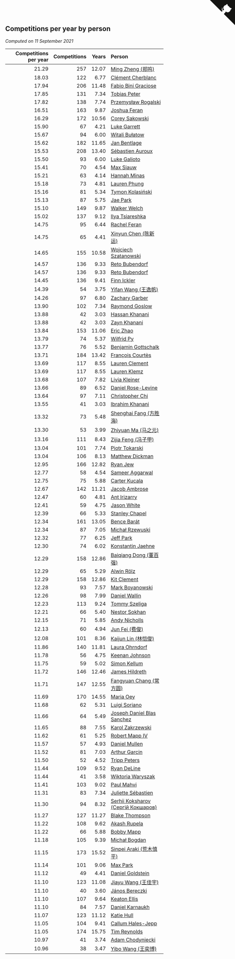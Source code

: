 ## Competitions per year by person

*Computed on 11 September 2021*

| Competitions per year | Competitions | Years | Person |
| ---: | ---: | ---: | :--- |
| 21.29 | 257 | 12.07 | [Ming Zheng (郑鸣)](https://www.worldcubeassociation.org/persons/2009ZHEN11) |
| 18.03 | 122 | 6.77 | [Clément Cherblanc](https://www.worldcubeassociation.org/persons/2014CHER05) |
| 17.94 | 206 | 11.48 | [Fabio Bini Graciose](https://www.worldcubeassociation.org/persons/2010GRAC02) |
| 17.85 | 131 | 7.34 | [Tobias Peter](https://www.worldcubeassociation.org/persons/2014PETE03) |
| 17.82 | 138 | 7.74 | [Przemysław Rogalski](https://www.worldcubeassociation.org/persons/2013ROGA02) |
| 16.51 | 163 | 9.87 | [Joshua Feran](https://www.worldcubeassociation.org/persons/2011FERA01) |
| 16.29 | 172 | 10.56 | [Corey Sakowski](https://www.worldcubeassociation.org/persons/2011SAKO01) |
| 15.90 | 67 | 4.21 | [Luke Garrett](https://www.worldcubeassociation.org/persons/2017GARR05) |
| 15.67 | 94 | 6.00 | [Witali Bułatow](https://www.worldcubeassociation.org/persons/2015BUAT01) |
| 15.62 | 182 | 11.65 | [Jan Bentlage](https://www.worldcubeassociation.org/persons/2010BENT01) |
| 15.53 | 208 | 13.40 | [Sébastien Auroux](https://www.worldcubeassociation.org/persons/2008AURO01) |
| 15.50 | 93 | 6.00 | [Luke Galioto](https://www.worldcubeassociation.org/persons/2015GALI02) |
| 15.41 | 70 | 4.54 | [Max Siauw](https://www.worldcubeassociation.org/persons/2017SIAU02) |
| 15.21 | 63 | 4.14 | [Hannah Minas](https://www.worldcubeassociation.org/persons/2017MINA04) |
| 15.18 | 73 | 4.81 | [Lauren Phung](https://www.worldcubeassociation.org/persons/2016PHUN02) |
| 15.16 | 81 | 5.34 | [Tymon Kolasiński](https://www.worldcubeassociation.org/persons/2016KOLA02) |
| 15.13 | 87 | 5.75 | [Jae Park](https://www.worldcubeassociation.org/persons/2015PARK24) |
| 15.10 | 149 | 9.87 | [Walker Welch](https://www.worldcubeassociation.org/persons/2011WELC01) |
| 15.02 | 137 | 9.12 | [Ilya Tsiareshka](https://www.worldcubeassociation.org/persons/2012TERE01) |
| 14.75 | 95 | 6.44 | [Rachel Feran](https://www.worldcubeassociation.org/persons/2015FERA01) |
| 14.75 | 65 | 4.41 | [Xinyun Chen (陈新运)](https://www.worldcubeassociation.org/persons/2017CHEN36) |
| 14.65 | 155 | 10.58 | [Wojciech Szatanowski](https://www.worldcubeassociation.org/persons/2011SZAT01) |
| 14.57 | 136 | 9.33 | [Reto Bubendorf](https://www.worldcubeassociation.org/persons/2012BUBE01) |
| 14.57 | 136 | 9.33 | [Reto Bubendorf](https://www.worldcubeassociation.org/persons/2012BUBE01) |
| 14.45 | 136 | 9.41 | [Finn Ickler](https://www.worldcubeassociation.org/persons/2012ICKL01) |
| 14.39 | 54 | 3.75 | [Yifan Wang (王逸帆)](https://www.worldcubeassociation.org/persons/2017WANY29) |
| 14.26 | 97 | 6.80 | [Zachary Garber](https://www.worldcubeassociation.org/persons/2014GARB01) |
| 13.90 | 102 | 7.34 | [Raymond Goslow](https://www.worldcubeassociation.org/persons/2014GOSL01) |
| 13.88 | 42 | 3.03 | [Hassan Khanani](https://www.worldcubeassociation.org/persons/2018KHAN26) |
| 13.88 | 42 | 3.03 | [Zayn Khanani](https://www.worldcubeassociation.org/persons/2018KHAN28) |
| 13.84 | 153 | 11.06 | [Eric Zhao](https://www.worldcubeassociation.org/persons/2010ZHAO19) |
| 13.79 | 74 | 5.37 | [Wilfrid Py](https://www.worldcubeassociation.org/persons/2016PYWI01) |
| 13.77 | 76 | 5.52 | [Benjamin Gottschalk](https://www.worldcubeassociation.org/persons/2016GOTT01) |
| 13.71 | 184 | 13.42 | [François Courtès](https://www.worldcubeassociation.org/persons/2008COUR01) |
| 13.69 | 117 | 8.55 | [Lauren Clement](https://www.worldcubeassociation.org/persons/2013KLEM01) |
| 13.69 | 117 | 8.55 | [Lauren Klemz](https://www.worldcubeassociation.org/persons/2013KLEM01) |
| 13.68 | 107 | 7.82 | [Livia Kleiner](https://www.worldcubeassociation.org/persons/2013KLEI03) |
| 13.66 | 89 | 6.52 | [Daniel Rose-Levine](https://www.worldcubeassociation.org/persons/2015ROSE01) |
| 13.64 | 97 | 7.11 | [Christopher Chi](https://www.worldcubeassociation.org/persons/2014CHIC01) |
| 13.55 | 41 | 3.03 | [Ibrahim Khanani](https://www.worldcubeassociation.org/persons/2018KHAN27) |
| 13.32 | 73 | 5.48 | [Shenghai Fang (方胜海)](https://www.worldcubeassociation.org/persons/2016FANG01) |
| 13.30 | 53 | 3.99 | [Zhiyuan Ma (马之元)](https://www.worldcubeassociation.org/persons/2017MAZH04) |
| 13.16 | 111 | 8.43 | [Zijia Feng (冯子甲)](https://www.worldcubeassociation.org/persons/2013FENG02) |
| 13.04 | 101 | 7.74 | [Piotr Tokarski](https://www.worldcubeassociation.org/persons/2013TOKA01) |
| 13.04 | 106 | 8.13 | [Matthew Dickman](https://www.worldcubeassociation.org/persons/2013DICK01) |
| 12.95 | 166 | 12.82 | [Ryan Jew](https://www.worldcubeassociation.org/persons/2008JEWR01) |
| 12.77 | 58 | 4.54 | [Sameer Aggarwal](https://www.worldcubeassociation.org/persons/2017AGGA01) |
| 12.75 | 75 | 5.88 | [Carter Kucala](https://www.worldcubeassociation.org/persons/2015KUCA01) |
| 12.67 | 142 | 11.21 | [Jacob Ambrose](https://www.worldcubeassociation.org/persons/2010AMBR01) |
| 12.47 | 60 | 4.81 | [Ant Irizarry](https://www.worldcubeassociation.org/persons/2016IRIZ02) |
| 12.41 | 59 | 4.75 | [Jason White](https://www.worldcubeassociation.org/persons/2016WHIT16) |
| 12.39 | 66 | 5.33 | [Stanley Chapel](https://www.worldcubeassociation.org/persons/2016CHAP04) |
| 12.34 | 161 | 13.05 | [Bence Barát](https://www.worldcubeassociation.org/persons/2008BARA01) |
| 12.34 | 87 | 7.05 | [Michał Rzewuski](https://www.worldcubeassociation.org/persons/2014RZEW01) |
| 12.32 | 77 | 6.25 | [Jeff Park](https://www.worldcubeassociation.org/persons/2015PARK08) |
| 12.30 | 74 | 6.02 | [Konstantin Jaehne](https://www.worldcubeassociation.org/persons/2015JAEH01) |
| 12.29 | 158 | 12.86 | [Baiqiang Dong (董百强)](https://www.worldcubeassociation.org/persons/2008DONG06) |
| 12.29 | 65 | 5.29 | [Alwin Rölz](https://www.worldcubeassociation.org/persons/2016ROLZ01) |
| 12.29 | 158 | 12.86 | [Kit Clement](https://www.worldcubeassociation.org/persons/2008CLEM01) |
| 12.28 | 93 | 7.57 | [Mark Boyanowski](https://www.worldcubeassociation.org/persons/2014BOYA01) |
| 12.26 | 98 | 7.99 | [Daniel Wallin](https://www.worldcubeassociation.org/persons/2013WALL03) |
| 12.23 | 113 | 9.24 | [Tommy Szeliga](https://www.worldcubeassociation.org/persons/2012SZEL01) |
| 12.21 | 66 | 5.40 | [Nestor Sokhan](https://www.worldcubeassociation.org/persons/2016SOKH01) |
| 12.15 | 71 | 5.85 | [Andy Nicholls](https://www.worldcubeassociation.org/persons/2015NICH04) |
| 12.13 | 60 | 4.94 | [Jun Fei (费俊)](https://www.worldcubeassociation.org/persons/2016FEIJ02) |
| 12.08 | 101 | 8.36 | [Kaijun Lin (林恺俊)](https://www.worldcubeassociation.org/persons/2013LINK01) |
| 11.86 | 140 | 11.81 | [Laura Ohrndorf](https://www.worldcubeassociation.org/persons/2009OHRN01) |
| 11.78 | 56 | 4.75 | [Keenan Johnson](https://www.worldcubeassociation.org/persons/2016JOHN30) |
| 11.75 | 59 | 5.02 | [Simon Kellum](https://www.worldcubeassociation.org/persons/2016KELL12) |
| 11.72 | 146 | 12.46 | [James Hildreth](https://www.worldcubeassociation.org/persons/2009HILD01) |
| 11.71 | 147 | 12.55 | [Fangyuan Chang (常方圆)](https://www.worldcubeassociation.org/persons/2009CHAN04) |
| 11.69 | 170 | 14.55 | [Maria Oey](https://www.worldcubeassociation.org/persons/2007OEYM01) |
| 11.68 | 62 | 5.31 | [Luigi Soriano](https://www.worldcubeassociation.org/persons/2016SORI04) |
| 11.66 | 64 | 5.49 | [Joseph Daniel Blas Sanchez](https://www.worldcubeassociation.org/persons/2016SANC08) |
| 11.65 | 88 | 7.55 | [Karol Zakrzewski](https://www.worldcubeassociation.org/persons/2014ZAKR01) |
| 11.62 | 61 | 5.25 | [Robert Mapp IV](https://www.worldcubeassociation.org/persons/2016IVRO01) |
| 11.57 | 57 | 4.93 | [Daniel Mullen](https://www.worldcubeassociation.org/persons/2016MULL04) |
| 11.52 | 81 | 7.03 | [Arthur Garcin](https://www.worldcubeassociation.org/persons/2014GARC27) |
| 11.50 | 52 | 4.52 | [Tripp Peters](https://www.worldcubeassociation.org/persons/2017PETE04) |
| 11.44 | 109 | 9.52 | [Ryan DeLine](https://www.worldcubeassociation.org/persons/2012DELI01) |
| 11.44 | 41 | 3.58 | [Wiktoria Waryszak](https://www.worldcubeassociation.org/persons/2018WARY01) |
| 11.41 | 103 | 9.02 | [Paul Mahvi](https://www.worldcubeassociation.org/persons/2012MAHV01) |
| 11.31 | 83 | 7.34 | [Juliette Sébastien](https://www.worldcubeassociation.org/persons/2014SEBA01) |
| 11.30 | 94 | 8.32 | [Serhii Koksharov (Сергій Кокшаров)](https://www.worldcubeassociation.org/persons/2013KOKS01) |
| 11.27 | 127 | 11.27 | [Blake Thompson](https://www.worldcubeassociation.org/persons/2010THOM03) |
| 11.22 | 108 | 9.62 | [Akash Rupela](https://www.worldcubeassociation.org/persons/2012RUPE01) |
| 11.22 | 66 | 5.88 | [Bobby Mapp](https://www.worldcubeassociation.org/persons/2015MAPP01) |
| 11.18 | 105 | 9.39 | [Michał Bogdan](https://www.worldcubeassociation.org/persons/2012BOGD01) |
| 11.15 | 173 | 15.52 | [Sinpei Araki (荒木慎平)](https://www.worldcubeassociation.org/persons/2006ARAK01) |
| 11.14 | 101 | 9.06 | [Max Park](https://www.worldcubeassociation.org/persons/2012PARK03) |
| 11.12 | 49 | 4.41 | [Daniel Goldstein](https://www.worldcubeassociation.org/persons/2017GOLD01) |
| 11.10 | 123 | 11.08 | [Jiayu Wang (王佳宇)](https://www.worldcubeassociation.org/persons/2010WANG53) |
| 11.10 | 40 | 3.60 | [János Bereczki](https://www.worldcubeassociation.org/persons/2018BERE01) |
| 11.10 | 107 | 9.64 | [Keaton Ellis](https://www.worldcubeassociation.org/persons/2012ELLI01) |
| 11.10 | 84 | 7.57 | [Daniel Karnaukh](https://www.worldcubeassociation.org/persons/2014KARN02) |
| 11.07 | 123 | 11.12 | [Katie Hull](https://www.worldcubeassociation.org/persons/2010HULL01) |
| 11.05 | 104 | 9.41 | [Callum Hales-Jepp](https://www.worldcubeassociation.org/persons/2012HALE01) |
| 11.05 | 174 | 15.75 | [Tim Reynolds](https://www.worldcubeassociation.org/persons/2005REYN01) |
| 10.97 | 41 | 3.74 | [Adam Chodyniecki](https://www.worldcubeassociation.org/persons/2017CHOD02) |
| 10.96 | 38 | 3.47 | [Yibo Wang (王奕博)](https://www.worldcubeassociation.org/persons/2018WANG39) |


<a href="https://github.com/jonatanklosko/wca_statistics" class="github-corner" aria-label="View source on Github"><svg width="80" height="80" viewBox="0 0 250 250" style="fill:#151513; color:#fff; position: absolute; top: 0; border: 0; right: 0;" aria-hidden="true"><path d="M0,0 L115,115 L130,115 L142,142 L250,250 L250,0 Z"></path><path d="M128.3,109.0 C113.8,99.7 119.0,89.6 119.0,89.6 C122.0,82.7 120.5,78.6 120.5,78.6 C119.2,72.0 123.4,76.3 123.4,76.3 C127.3,80.9 125.5,87.3 125.5,87.3 C122.9,97.6 130.6,101.9 134.4,103.2" fill="currentColor" style="transform-origin: 130px 106px;" class="octo-arm"></path><path d="M115.0,115.0 C114.9,115.1 118.7,116.5 119.8,115.4 L133.7,101.6 C136.9,99.2 139.9,98.4 142.2,98.6 C133.8,88.0 127.5,74.4 143.8,58.0 C148.5,53.4 154.0,51.2 159.7,51.0 C160.3,49.4 163.2,43.6 171.4,40.1 C171.4,40.1 176.1,42.5 178.8,56.2 C183.1,58.6 187.2,61.8 190.9,65.4 C194.5,69.0 197.7,73.2 200.1,77.6 C213.8,80.2 216.3,84.9 216.3,84.9 C212.7,93.1 206.9,96.0 205.4,96.6 C205.1,102.4 203.0,107.8 198.3,112.5 C181.9,128.9 168.3,122.5 157.7,114.1 C157.9,116.9 156.7,120.9 152.7,124.9 L141.0,136.5 C139.8,137.7 141.6,141.9 141.8,141.8 Z" fill="currentColor" class="octo-body"></path></svg></a><style>.github-corner:hover .octo-arm{animation:octocat-wave 560ms ease-in-out}@keyframes octocat-wave{0%,100%{transform:rotate(0)}20%,60%{transform:rotate(-25deg)}40%,80%{transform:rotate(10deg)}}@media (max-width:500px){.github-corner:hover .octo-arm{animation:none}.github-corner .octo-arm{animation:octocat-wave 560ms ease-in-out}}</style>
